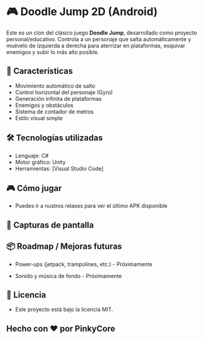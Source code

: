 # 🎮 Doodle Jump 2D (Android)

Este es un clon del clásico juego **Doodle Jump**, desarrollado como proyecto personal/educativo. Controla a un personaje que salta automáticamente y muévelo de izquierda a derecha para aterrizar en plataformas, esquivar enemigos y subir lo más alto posible.

## 🚀 Características

- Movimiento automático de salto
- Control horizontal del personaje (Gyro)
- Generación infinita de plataformas
- Enemigos y obstáculos
- Sistema de contador de metros
- Estilo visual simple

## 🛠️ Tecnologías utilizadas

- Lenguaje: C#
- Motor gráfico: Unity
- Herramientas: [Visual Studio Code]

## 🎮 Cómo jugar

- Puedes ir a nustros relases para ver el último APK disponible

## 📸 Capturas de pantalla


## 📦 Roadmap / Mejoras futuras
- Power-ups (jetpack, trampolines, etc.) - Próximamente

- Sonido y música de fondo - Próximamente

## 📄 Licencia
- Este proyecto está bajo la licencia MIT.

## Hecho con ❤️ por **PinkyCore**
